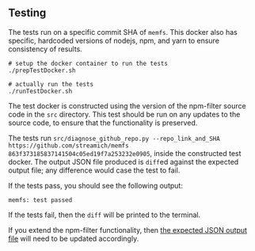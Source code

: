 ## Testing

The tests run on a specific commit SHA of `memfs`.
This docker also has specific, hardcoded versions of nodejs, npm, and yarn to ensure consistency of results.

```
# setup the docker container to run the tests
./prepTestDocker.sh

# actually run the tests
./runTestDocker.sh
```

The test docker is constructed using the version of the npm-filter source code in the `src` directory. This test should be run on any updates to the source code, to ensure that the functionality is preserved.

The tests run `src/diagnose_github_repo.py --repo_link_and_SHA https://github.com/streamich/memfs 863f373185837141504c05ed19f7a253232e0905`, inside the constructed test docker. The output JSON file produced is `diff`ed against the expected output file; any difference would case the test to fail.

If the tests pass, you should see the following output:
```
memfs: test passed
```
If the tests fail, then the `diff` will be printed to the terminal.

If you extend the npm-filter functionality, then [the expected JSON output file](https://github.com/emarteca/npm-filter/blob/master/tests/memfs__results_expected.json) will need to be updated accordingly.
